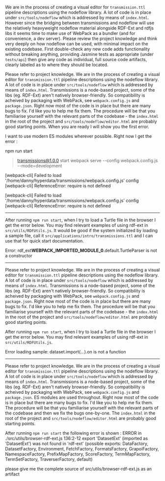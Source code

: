 We are in the process of creating a visual editor for `transmission.ttl` pipeline descriptions using the nodeflow library. A lot of code is in place under `src/tools/nodeflow` which is addressed by means of `index.html`. However since the bridging between transmissions and nodeflow will use the relatively heavyweight nodeflow material alongside RDF-Ext and rdfjs libs it seems time to make use of WebPack as a bundler (and for convenience, a dev server).
Please review the project knowledge and think very deeply on how nodeflow can be used, with minimal impact on the existing codebase. First double-check any new code adds functionality without breaking anything, providing Jasmine tests as appropriate (under `tests/api`) then give any code as individual, full source code artifacts, clearly labeled as to where they should be located.

Please refer to project knowledge. We are in the process of creating a visual editor for `transmission.ttl` pipeline descriptions using the nodeflow library. A lot of code is in place under `src/tools/nodeflow` which is addressed by means of `index.html`. Transmissions is a node-based project, some of the libs (eg. RDF-Ext) aren't natively browser-friendly. So compatibility is acheived by packaging with WebPack, see `webpack.config.js` and `package.json`. Right now most of the code is in place but there are many bugs to fix. I'd like you to help me fix them. The procedure will be that you familiarise yourself with the relevant parts of the codebase - the `index.html` in the root of the project and `src/tools/nodeflow/editor.html` are probably good starting points. When you are ready I will show you the first error.

I want to use modern ES modules wherever possible. Right now I get the error :

npm run start

> transmissions@1.0.0 start
> webpack serve --config webpack.config.js --mode=development

[webpack-cli] Failed to load '/home/danny/hyperdata/transmissions/webpack.config.js' config
[webpack-cli] ReferenceError: require is not defined

[webpack-cli] Failed to load '/home/danny/hyperdata/transmissions/webpack.config.js' config
[webpack-cli] ReferenceError: require is not defined

---

After running `npm run start`, when I try to load a Turtle file in the browser I get the error below. You may find relevant examples of using rdf-ext in `src/utils/RDFUtils.js`. It would be good if the system initialized by loading a sample file, call it `src/applications/intro/transmissions.ttl` and I can use that for quick start documentation.

Error: rdf_ext**WEBPACK_IMPORTED_MODULE_0**.default.TurtleParser is not a constructor

---

Please refer to project knowledge. We are in the process of creating a visual editor for `transmission.ttl` pipeline descriptions using the nodeflow library. A lot of code is in place under `src/tools/nodeflow` which is addressed by means of `index.html`. Transmissions is a node-based project, some of the libs (eg. RDF-Ext) aren't natively browser-friendly. So compatibility is acheived by packaging with WebPack, see `webpack.config.js` and `package.json`. Right now most of the code is in place but there are many bugs to fix. I'd like you to help me fix them. The procedure will be that you familiarise yourself with the relevant parts of the codebase - the `index.html` in the root of the project and `src/tools/nodeflow/editor.html` are probably good starting points.

After running `npm run start`, when I try to load a Turtle file in the browser I get the error below. You may find relevant examples of using rdf-ext in `src/utils/RDFUtils.js`.

Error loading sample: dataset.import(...).on is not a function

---

Please refer to project knowledge. We are in the process of creating a visual editor for `transmission.ttl` pipeline descriptions using the nodeflow library. A lot of code is in place under `src/tools/nodeflow` which is addressed by means of `index.html`. Transmissions is a node-based project, some of the libs (eg. RDF-Ext) aren't natively browser-friendly. So compatibility is acheived by packaging with WebPack, see `webpack.config.js` and `package.json`. ES modules are used throughout. Right now most of the code is in place but there are many bugs to fix. I'd like you to help me fix them. The procedure will be that you familiarise yourself with the relevant parts of the codebase and then we fix the bugs one-by-one. The `index.html` in the root of the project and `src/tools/nodeflow/editor.html` are probably good starting points.

After running `npm run start` the following error is shown :
ERROR in ./src/utils/browser-rdf-ext.js 136:2-12
export 'DatasetExt' (imported as 'DatasetExt') was not found in 'rdf-ext' (possible exports: DataFactory, DatasetFactory, Environment, FetchFactory, FormatsFactory, GrapoiFactory, NamespaceFactory, PrefixMapFactory, ScoreFactory, TermMapFactory, TermSetFactory, TraverserFactory, default)

please give me the complete source of src/utils/browser-rdf-ext.js as an artifact

